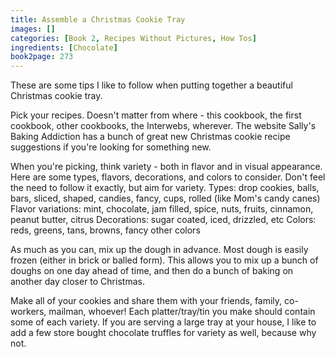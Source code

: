 ```yaml
---
title: Assemble a Christmas Cookie Tray
images: []
categories: [Book 2, Recipes Without Pictures, How Tos]
ingredients: [Chocolate]
book2page: 273
---
```


These are some tips I like to follow when putting together a beautiful Christmas cookie tray. 

Pick your recipes. Doesn't matter from where - this cookbook, the first cookbook, other cookbooks, the Interwebs, wherever. The website Sally's Baking Addiction has a bunch of great new Christmas cookie recipe suggestions if you're looking for something new. 

When you're picking, think variety - both in flavor and in visual appearance. Here are some types, flavors, decorations, and colors to consider. Don't feel the need to follow it exactly, but aim for variety. 
Types: drop cookies, balls, bars, sliced, shaped, candies, fancy, cups, rolled (like Mom's candy canes) 
Flavor variations: mint, chocolate, jam filled, spice, nuts, fruits, cinnamon, peanut butter, citrus 
Decorations: sugar coated, iced, drizzled, etc 
Colors: reds, greens, tans, browns, fancy other colors 

As much as you can, mix up the dough in advance. Most dough is easily frozen (either in brick or balled form). This allows you to mix up a bunch of doughs on one day ahead of time, and then do a bunch of baking on another day closer to Christmas. 

Make all of your cookies and share them with your friends, family, co-workers, mailman, whoever! Each platter/tray/tin you make should contain some of each variety. If you are serving a large tray at your house, I like to add a few store bought chocolate truffles for variety as well, because why not.
